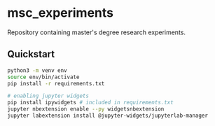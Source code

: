 # msc_experiments

Repository containing master's degree research experiments.

## Quickstart

```bash
python3 -m venv env
source env/bin/activate
pip install -r requirements.txt

# enabling jupyter widgets
pip install ipywidgets # included in requirements.txt
jupyter nbextension enable --py widgetsnbextension
jupyter labextension install @jupyter-widgets/jupyterlab-manager
```
